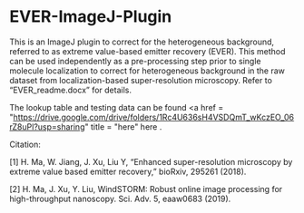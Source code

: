 # EVER-ImageJ-Plugin

This is an ImageJ plugin to correct for the heterogeneous background, referred to as extreme value-based emitter recovery (EVER). This method can be used independently as a pre-processing step prior to single molecule localization to correct for heterogeneous background in the raw dataset from localization-based super-resolution microscopy. Refer to “EVER_readme.docx” for details.

The lookup table and testing data can be found <a href = "https://drive.google.com/drive/folders/1Rc4U636sH4VSDQmT_wKczEO_06rZ8uPl?usp=sharing" title = "here" here </a>.

Citation:

[1] H. Ma, W. Jiang, J. Xu, Liu Y, “Enhanced super-resolution microscopy by extreme value based emitter recovery,” bioRxiv, 295261 (2018).

[2] H. Ma, J. Xu, Y. Liu, WindSTORM: Robust online image processing for high-throughput nanoscopy. Sci. Adv. 5, eaaw0683 (2019). 
